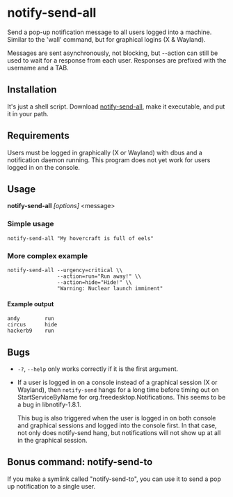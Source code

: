 # notify-send-all
Send a pop-up notification message to all users logged into a machine. 
Similar to the 'wall' command, but for graphical logins (X & Wayland).
 
Messages are sent asynchronously, not blocking, but --action can still be used to wait for a response from each user. Responses are prefixed with the username and a TAB.

## Installation

It's just a shell script. Download [notify-send-all](https://raw.github.com/hackerb9/notify-send-all/notify-send-all), make it executable, and put it in your path. 

## Requirements

Users must be logged in graphically (X or Wayland) with dbus and a notification daemon running. This program does not yet work for users logged in on the console.

## Usage

**notify-send-all** _[options]_ \<message> 
    
### Simple usage

    notify-send-all "My hovercraft is full of eels"

### More complex example

    notify-send-all --urgency=critical \\
                    --action=run="Run away!" \\
                    --action=hide="Hide!" \\
                    "Warning: Nuclear launch imminent"

#### Example output
    andy		run
    circus		hide
    hackerb9	run

 ## Bugs
 
* `-?`, `--help` only works correctly if it is the first argument.
  
* If a user is logged in on a console instead of a graphical session
  (X or Wayland), then `notify-send` hangs for a long time before
  timing out on StartServiceByName for org.freedesktop.Notifications. 
  This seems to be a bug in libnotify-1.8.1.

  This bug is also triggered when the user is logged in on both
  console and graphical sessions and logged into the console first.
  In that case, not only does notify-send hang, but notifications
  will not show up at all in the graphical session.

 
 ## Bonus command: notify-send-to
 
If you make a symlink called "notify-send-to", you can use it to send a pop up notification to a single user. 
